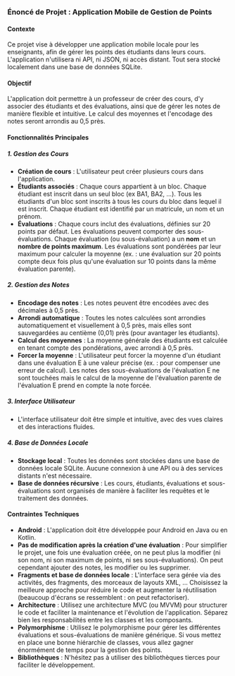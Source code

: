 ### Énoncé de Projet : Application Mobile de Gestion de Points

#### Contexte
Ce projet vise à développer une application mobile locale pour les enseignants, afin de gérer les points des étudiants dans leurs cours. L'application n'utilisera ni API, ni JSON, ni accès distant. Tout sera stocké localement dans une base de données SQLite.

#### Objectif
L'application doit permettre à un professeur de créer des cours, d'y associer des étudiants et des évaluations, ainsi que de gérer les notes de manière flexible et intuitive. Le calcul des moyennes et l'encodage des notes seront arrondis au 0,5 près.

#### Fonctionnalités Principales

##### 1. **Gestion des Cours**
- **Création de cours** : L'utilisateur peut créer plusieurs cours dans l'application.
- **Étudiants associés** : Chaque cours appartient à un bloc. Chaque étudiant est inscrit dans un seul bloc (ex BA1, BA2, ...). Tous les étudiants d'un bloc sont inscrits à tous les cours du bloc dans lequel il est inscrit. Chaque étudiant est identifié par un matricule, un nom et un prénom.
- **Évaluations** : Chaque cours inclut des évaluations, définies sur 20 points par défaut. Les évaluations peuvent comporter des sous-évaluations. Chaque évaluation (ou sous-évaluation) a un **nom** et un **nombre de points maximum**. Les évaluations sont pondérées par leur maximum pour calculer la moyenne (ex. : une évaluation sur 20 points compte deux fois plus qu'une évaluation sur 10 points dans la même évaluation parente).

##### 2. **Gestion des Notes**
- **Encodage des notes** : Les notes peuvent être encodées avec des décimales à 0,5 près.
- **Arrondi automatique** : Toutes les notes calculées sont arrondies automatiquement et visuellement à 0,5 près, mais elles sont sauvegardées au centième (0,01) près (pour avantager les étudiants).
- **Calcul des moyennes** : La moyenne générale des étudiants est calculée en tenant compte des pondérations, avec arrondi à 0,5 près.
- **Forcer la moyenne** : L'utilisateur peut forcer la moyenne d'un étudiant dans une évaluation E à une valeur précise (ex. : pour compenser une erreur de calcul). Les notes des sous-évaluations de l'évaluation E ne sont touchées mais le calcul de la moyenne de l'évaluation parente de l'évaluation E prend en compte la note forcée. 

##### 3. **Interface Utilisateur**
- L'interface utilisateur doit être simple et intuitive, avec des vues claires et des interactions fluides.

##### 4. **Base de Données Locale**
- **Stockage local** : Toutes les données sont stockées dans une base de données locale SQLite. Aucune connexion à une API ou à des services distants n'est nécessaire.
- **Base de données récursive** : Les cours, étudiants, évaluations et sous-évaluations sont organisés de manière à faciliter les requêtes et le traitement des données.

#### Contraintes Techniques
- **Android** : L'application doit être développée pour Android en Java ou en Kotlin.
- **Pas de modification après la création d'une évaluation** : Pour simplifier le projet, une fois une évaluation créée, on ne peut plus la modifier (ni son nom, ni son maximum de points, ni ses sous-évaluations). On peut cependant ajouter des notes, les modifier ou les supprimer.
- **Fragments et base de données locale** : L'interface sera gérée via des activités, des fragments, des morceaux de layouts XML, ... Choisissez la meilleure approche pour réduire le code et augmenter la réutilisation (beaucoup d'écrans se ressemblent : on peut refactoriser). 
- **Architecture** : Utilisez une architecture MVC (ou MVVM) pour structurer le code et faciliter la maintenance et l'évolution de l'application. Séparez bien les responsabilités entre les classes et les composants.
- **Polymorphisme** : Utilisez le polymorphisme pour gérer les différentes évaluations et sous-évaluations de manière générique. Si vous mettez en place une bonne hiérarchie de classes, vous allez gagner énormément de temps pour la gestion des points.
- **Bibliothèques** : N'hésitez pas à utiliser des bibliothèques tierces pour faciliter le développement. 

